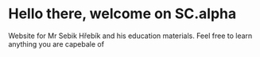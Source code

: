 # Hello there, welcome on SC.alpha
Website for Mr Sebik Hřebík and his education materials. Feel free to learn anything you are capebale of
